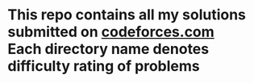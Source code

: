 <h1> This repo contains all my solutions submitted on <a href="https://codeforces.com/submissions/srvkr" target="_blank"> codeforces.com </a> <br>
Each directory name denotes difficulty rating of problems</h1>

